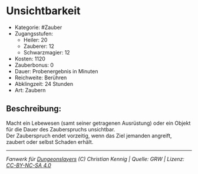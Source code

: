 # Unsichtbarkeit  
- Kategorie: #Zauber  
- Zugangsstufen:  
  - Heiler: 20  
  - Zauberer: 12  
  - Schwarzmagier: 12  
- Kosten: 1120  
- Zauberbonus: 0  
- Dauer: Probenergebnis in Minuten  
- Reichweite: Berühren  
- Abklingzeit: 24 Stunden  
- Art: Zaubern     

## Beschreibung:
Macht ein Lebewesen (samt seiner getragenen Ausrüstung) oder ein Objekt für die Dauer des Zauberspruchs unsichtbar.<br>Der Zauberspruch endet vorzeitig, wenn das Ziel jemanden angreift, zaubert oder selbst Schaden erhält.


___
*Fanwerk für [Dungeonslayers](https://www.dungeonslayers.net/) (C) Christian Kennig | Quelle: GRW | Lizenz: [CC-BY-NC-SA 4.0](https://creativecommons.org/licenses/by-nc-sa/4.0/deed.de)*